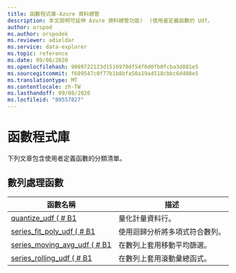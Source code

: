 ```yaml
---
title: 函數程式庫-Azure 資料總管
description: 本文說明可延伸 Azure 資料總管功能)  (使用者定義函數的 Udf。
author: orspod
ms.author: orspodek
ms.reviewer: adieldar
ms.service: data-explorer
ms.topic: reference
ms.date: 09/08/2020
ms.openlocfilehash: 9089722123d1516970df54f0d0fb0fcba3d881e5
ms.sourcegitcommit: f689547c0f77b1b8bfa50a19a4518cbbc6d408e5
ms.translationtype: MT
ms.contentlocale: zh-TW
ms.lasthandoff: 09/08/2020
ms.locfileid: "89557827"
---
```

# <a name="functions-library"></a>函數程式庫

下列文章包含使用者定義函數的分類清單。

## <a name="series-processing-functions"></a>數列處理函數

|函數名稱     |描述                                          |
|-------------------------|--------------------------------------------------------|
|[quantize_udf ( # B1 ](quantize-udf.md)|量化計量資料行。 |
|[series_fit_poly_udf ( # B1 ](series-fit-poly-udf.md)|使用迴歸分析將多項式符合數列。 |
|[series_moving_avg_udf ( # B1 ](series-moving-avg-udf.md)|在數列上套用移動平均篩選。 |
|[series_rolling_udf ( # B1 ](series-rolling-udf.md)|在數列上套用滾動彙總函式。 |
